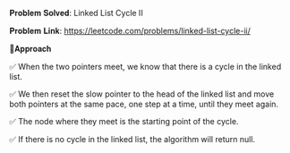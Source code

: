 𝐏𝐫𝐨𝐛𝐥𝐞𝐦 𝐒𝐨𝐥𝐯𝐞𝐝: Linked List Cycle II

𝐏𝐫𝐨𝐛𝐥𝐞𝐦 𝐋𝐢𝐧𝐤: https://leetcode.com/problems/linked-list-cycle-ii/



📌𝐀𝐩𝐩𝐫𝐨𝐚𝐜𝐡

✅ When the two pointers meet, we know that there is a cycle in the linked list.

✅ We then reset the slow pointer to the head of the linked list and move both pointers at the same pace, one step at a time, until they meet again.

✅ The node where they meet is the starting point of the cycle.

✅ If there is no cycle in the linked list, the algorithm will return null.
